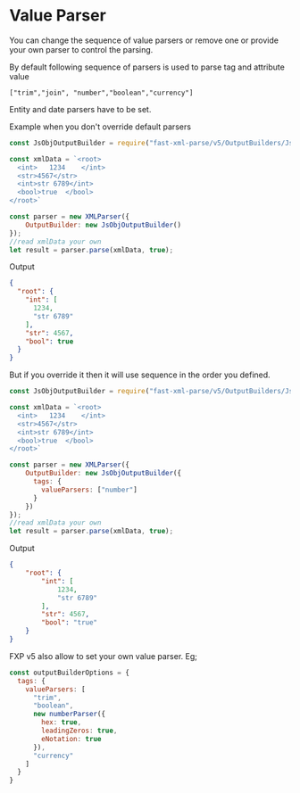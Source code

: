 # Value Parser
You can change the sequence of value parsers or remove one or provide your own parser to control the parsing.

By default following sequence of parsers is used to parse tag and attribute value

```
["trim","join", "number","boolean","currency"]
```

Entity and date parsers have to be set.

Example when you don't override default parsers

```js
const JsObjOutputBuilder = require("fast-xml-parse/v5/OutputBuilders/JsObjBuilder");

const xmlData = `<root>
  <int>   1234    </int>
  <str>4567</str>
  <int>str 6789</int>
  <bool>true  </bool>
</root>`

const parser = new XMLParser({
    OutputBuilder: new JsObjOutputBuilder()
});
//read xmlData your own 
let result = parser.parse(xmlData, true);
```
Output
```json
{
  "root": {
    "int": [
      1234,
      "str 6789"
    ],
    "str": 4567,
    "bool": true
  }
}
```

But if you override it then it will use sequence in the order you defined.

```js
const JsObjOutputBuilder = require("fast-xml-parse/v5/OutputBuilders/JsObjBuilder");

const xmlData = `<root>
  <int>   1234    </int>
  <str>4567</str>
  <int>str 6789</int>
  <bool>true  </bool>
</root>`

const parser = new XMLParser({
    OutputBuilder: new JsObjOutputBuilder({
      tags: {
        valueParsers: ["number"]
      }
    })
});
//read xmlData your own 
let result = parser.parse(xmlData, true);
```

Output
```json
{
    "root": {
        "int": [
            1234,
            "str 6789"
        ],
        "str": 4567,
        "bool": "true"
    }
}
```

FXP v5 also allow to set your own value parser. Eg;

```js
const outputBuilderOptions = {
  tags: {
    valueParsers: [
      "trim",
      "boolean",
      new numberParser({
        hex: true,
        leadingZeros: true,
        eNotation: true
      }),
      "currency"
    ]
  }
}
```